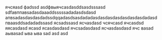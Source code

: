 ячсяasd
фadssd
asdфвыячсasdasddsasdsssasd
sdfавппавsadasdaaaddsssssadadasdsdasd
апвsadasdasdasdadssdqqadasdsasdadadasdasdasdasdasdasdasdadasd
пваasddsadadadssasd
ясsadssasd
ясчasdasd
чсячсasd
ячсasdsd
яясasdasd
ясasd
ясasdasdasd
ячсsadasdasd
ясчasdasdasd
ячс
ваsad
аываsad
ыва
ыва
sad
asd
asd

